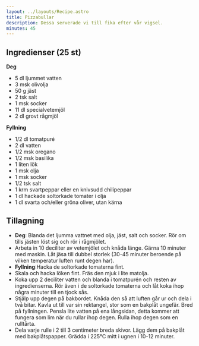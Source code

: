```yaml
---
layout: ../layouts/Recipe.astro
title: Pizzabullar
description: Dessa serverade vi till fika efter vår vigsel.
minutes: 45
---
```


## Ingredienser (25 st)

**Deg**

- 5 dl ljummet vatten
- 3 msk olivolja
- 50 g jäst
- 2 tsk salt
- 1 msk socker
- 11 dl specialvetemjöl
- 2 dl grovt rågmjöl

**Fyllning**

- 1/2 dl tomatpuré
- 2 dl vatten
- 1/2 msk oregano
- 1/2 msk basilika
- 1 liten lök
- 1 msk olja
- 1 msk socker
- 1/2 tsk salt
- 1 krm svartpeppar eller en knivsudd chilipeppar
- 1 dl hackade soltorkade tomater i olja
- 1 dl svarta och/eller gröna oliver, utan kärna

## Tillagning

- **Deg**: Blanda det ljumma vattnet med olja, jäst, salt och socker. Rör om
  tills jästen löst sig och rör i rågmjölet.
- Arbeta in 10 deciliter av vetemjölet och knåda länge. Gärna 10 minuter med
  maskin. Låt jäsa till dubbel storlek (30-45 minuter beroende på vilken
  temperatur luften runt degen har).
- **Fyllning**:Hacka de soltorkade tomaterna fint.
- Skala och hacka löken fint. Fräs den mjuk i lite matolja.
- Koka upp 2 deciliter vatten och blanda i tomatpurén och resten av
  ingredienserna. Rör även i de soltorkade tomaterna och låt koka ihop några
  minuter till en tjock sås.
- Stjälp upp degen på bakbordet. Knåda den så att luften går ur och dela i två
  bitar. Kavla ut till var sin rektangel, stor som en bakplåt ungefär. Bred på
  fyllningen. Pensla lite vatten på ena långsidan, detta kommer att fungera som
  lim när du rullar ihop degen. Rulla ihop degen som en rulltårta.
- Dela varje rulle i 2 till 3 centimeter breda skivor. Lägg dem på bakplåt med
  bakplåtspapper. Grädda i 225°C mitt i ugnen i 10-12 minuter.
